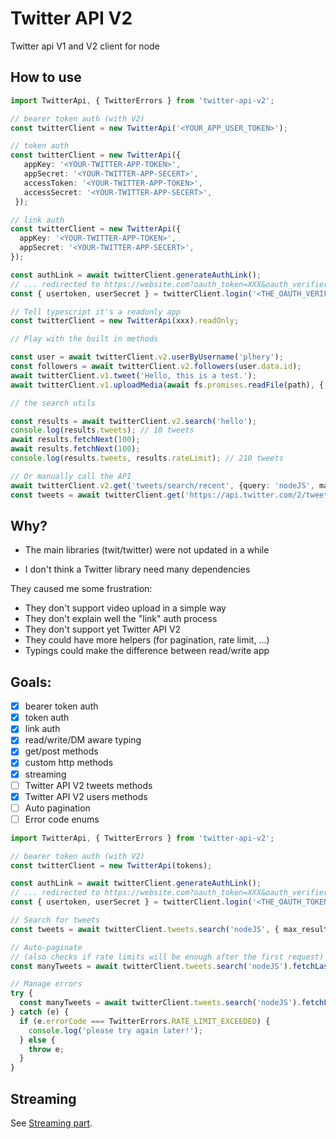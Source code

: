 # Twitter API V2

Twitter api V1 and V2 client for node

## How to use

```typescript
import TwitterApi, { TwitterErrors } from 'twitter-api-v2';

// bearer token auth (with V2)
const twitterClient = new TwitterApi('<YOUR_APP_USER_TOKEN>');

// token auth
const twitterClient = new TwitterApi({
   appKey: '<YOUR-TWITTER-APP-TOKEN>',
   appSecret: '<YOUR-TWITTER-APP-SECERT>',
   accessToken: '<YOUR-TWITTER-APP-TOKEN>',
   accessSecret: '<YOUR-TWITTER-APP-SECERT>',
 });

// link auth
const twitterClient = new TwitterApi({
  appKey: '<YOUR-TWITTER-APP-TOKEN>',
  appSecret: '<YOUR-TWITTER-APP-SECERT>',
});

const authLink = await twitterClient.generateAuthLink();
// ... redirected to https://website.com?oauth_token=XXX&oauth_verifier=XXX
const { usertoken, userSecret } = twitterClient.login('<THE_OAUTH_VERIFIER>');

// Tell typescript it's a readonly app
const twitterClient = new TwitterApi(xxx).readOnly;

// Play with the built in methods

const user = await twitterClient.v2.userByUsername('plhery');
const followers = await twitterClient.v2.followers(user.data.id);
await twitterClient.v1.tweet('Hello, this is a test.');
await twitterClient.v1.uploadMedia(await fs.promises.readFile(path), { type: 'jpg' })

// the search utils

const results = await twitterClient.v2.search('hello');
console.log(results.tweets); // 10 tweets
await results.fetchNext(100);
await results.fetchNext(100);
console.log(results.tweets, results.rateLimit); // 210 tweets

// Or manually call the API
await twitterClient.v2.get('tweets/search/recent', {query: 'nodeJS', max_results: '100'});
const tweets = await twitterClient.get('https://api.twitter.com/2/tweets/search/recent?query=nodeJS&max_results=100');
```

## Why?

- The main libraries (twit/twitter) were not updated in a while

- I don't think a Twitter library need many dependencies

They caused me some frustration:
- They don't support video upload in a simple way
- They don't explain well the "link" auth process
- They don't support yet Twitter API V2
- They could have more helpers (for pagination, rate limit, ...)
- Typings could make the difference between read/write app

## Goals:

- [x] bearer token auth
- [x] token auth
- [x] link auth
- [x] read/write/DM aware typing
- [x] get/post methods
- [x] custom http methods
- [x] streaming
- [ ] Twitter API V2 tweets methods
- [x] Twitter API V2 users methods
- [ ] Auto pagination
- [ ] Error code enums

```typescript
import TwitterApi, { TwitterErrors } from 'twitter-api-v2';

// bearer token auth (with V2)
const twitterClient = new TwitterApi(tokens);

const authLink = await twitterClient.generateAuthLink();
// ... redirected to https://website.com?oauth_token=XXX&oauth_verifier=XXX
const { usertoken, userSecret } = twitterClient.login('<THE_OAUTH_TOKEN>', '<THE_OAUTH_VERIFIER>');

// Search for tweets
const tweets = await twitterClient.tweets.search('nodeJS', { max_results: 100 });

// Auto-paginate
// (also checks if rate limits will be enough after the first request)
const manyTweets = await twitterClient.tweets.search('nodeJS').fetchLast(10000);

// Manage errors
try {
  const manyTweets = await twitterClient.tweets.search('nodeJS').fetchLast(100000000);
} catch (e) {
  if (e.errorCode === TwitterErrors.RATE_LIMIT_EXCEEDED) {
    console.log('please try again later!');
  } else {
    throw e;
  }
}
```

## Streaming

See [Streaming part](./doc/streaming.md).
